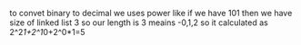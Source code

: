 to convet binary to decimal we uses
power like if we have 101 then we have size of linked list 3 so our length  is 3 meains -0,1,2
so it calculated as
2^2*1+2^1*0+2^0*1=5